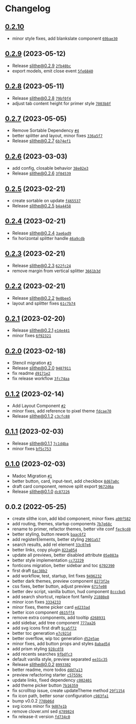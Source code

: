# Changelog

## [0.2.10](https://github.com/cadgerfeast/slithe/compare/0.2.9...0.2.10)

- minor style fixes, add blankslate component [`69bae30`](https://github.com/cadgerfeast/slithe/commit/69bae30fa964adbeb5a79812d6a418805ae2c258)

## [0.2.9](https://github.com/cadgerfeast/slithe/compare/0.2.8...0.2.9) (2023-05-12)

- Release slithe@0.2.9 [`2fb40bc`](https://github.com/cadgerfeast/slithe/commit/2fb40bc9ec3b046346c49538873b5a46f4465f09)
- export models, emit close event [`5fe6840`](https://github.com/cadgerfeast/slithe/commit/5fe6840b650e3e581fa5d7c48358660a0189cece)

## [0.2.8](https://github.com/cadgerfeast/slithe/compare/0.2.7...0.2.8) (2023-05-11)

- Release slithe@0.2.8 [`79bf0f4`](https://github.com/cadgerfeast/slithe/commit/79bf0f4f0b52ece131f524f69a619f24c204b9ae)
- adjust tab content height for primer style [`7003b8f`](https://github.com/cadgerfeast/slithe/commit/7003b8ffba1ac23741d4a6f96b4e96a053791721)

## [0.2.7](https://github.com/cadgerfeast/slithe/compare/0.2.6...0.2.7) (2023-05-05)

- Remove Sortable Dependency [`#4`](https://github.com/cadgerfeast/slithe/pull/4)
- better splitter and layout, minor fixes [`336a5f7`](https://github.com/cadgerfeast/slithe/commit/336a5f7dd230c3ef2ae57aeeaf3c5d9ef4ce6236)
- Release slithe@0.2.7 [`6b74ef1`](https://github.com/cadgerfeast/slithe/commit/6b74ef1ef9986580726628e073a89f19d57404b0)

## [0.2.6](https://github.com/cadgerfeast/slithe/compare/0.2.5...0.2.6) (2023-03-03)

- add config, closable behavior [`38e02e3`](https://github.com/cadgerfeast/slithe/commit/38e02e39a8fb9323a32e99d6849e558afee0f887)
- Release slithe@0.2.6 [`3f04539`](https://github.com/cadgerfeast/slithe/commit/3f0453936027cf6356f70696abc3dbf09d19bb62)

## [0.2.5](https://github.com/cadgerfeast/slithe/compare/0.2.4...0.2.5) (2023-02-21)

- create sortable on update [`f465537`](https://github.com/cadgerfeast/slithe/commit/f465537a61ab4851eda2cfd6be186515566d3756)
- Release slithe@0.2.5 [`b4a4458`](https://github.com/cadgerfeast/slithe/commit/b4a4458efa1cb8d5527ef4a73fc3280b251c1998)

## [0.2.4](https://github.com/cadgerfeast/slithe/compare/0.2.3...0.2.4) (2023-02-21)

- Release slithe@0.2.4 [`3ae6ad9`](https://github.com/cadgerfeast/slithe/commit/3ae6ad90d0ed917a308be42566812ffbfe73c736)
- fix horizontal splitter handle [`46a9cdb`](https://github.com/cadgerfeast/slithe/commit/46a9cdba6bc9e2786f1b0c322b0172357130329b)

## [0.2.3](https://github.com/cadgerfeast/slithe/compare/0.2.2...0.2.3) (2023-02-21)

- Release slithe@0.2.3 [`622fc24`](https://github.com/cadgerfeast/slithe/commit/622fc24f6f12b473e24d4dff1ca270ef2aca1585)
- remove margin from vertical splitter [`3661b3d`](https://github.com/cadgerfeast/slithe/commit/3661b3dae4a5436ab9d71ca421d0125cc47773c3)

## [0.2.2](https://github.com/cadgerfeast/slithe/compare/0.2.1...0.2.2) (2023-02-21)

- Release slithe@0.2.2 [`9e0bee5`](https://github.com/cadgerfeast/slithe/commit/9e0bee557a6f51381e7671ce452c2d7489f8df57)
- layout and splitter fixes [`61c7b74`](https://github.com/cadgerfeast/slithe/commit/61c7b7448f662c1117a6e0c396055306051bc86a)

## [0.2.1](https://github.com/cadgerfeast/slithe/compare/0.2.0...0.2.1) (2023-02-20)

- Release slithe@0.2.1 [`e14e441`](https://github.com/cadgerfeast/slithe/commit/e14e441f2619487dd51b44bdc0f5758935955878)
- minor fixes [`6f92321`](https://github.com/cadgerfeast/slithe/commit/6f92321a3914a1fbbaae1745ac3f024227f4b732)

## [0.2.0](https://github.com/cadgerfeast/slithe/compare/0.1.2...0.2.0) (2023-02-18)

- Stencil migration [`#3`](https://github.com/cadgerfeast/slithe/pull/3)
- Release slithe@0.2.0 [`9487911`](https://github.com/cadgerfeast/slithe/commit/9487911e2ad24ee23c43d6e93dbe603155bf11fe)
- fix readme [`d9171e2`](https://github.com/cadgerfeast/slithe/commit/d9171e27de9e0490236aa61913ec11caeb415d27)
- fix release workflow [`3fc74aa`](https://github.com/cadgerfeast/slithe/commit/3fc74aa95e0a07c8ae8e4802c5b9627e35e93f99)

## [0.1.2](https://github.com/cadgerfeast/slithe/compare/0.1.1...0.1.2) (2023-02-14)

- Add Layout Component [`#2`](https://github.com/cadgerfeast/slithe/pull/2)
- minor fixes, add reference to pixel theme [`fdcae70`](https://github.com/cadgerfeast/slithe/commit/fdcae70c529b6c28b3eccf78bc6348275095a5b9)
- Release slithe@0.1.2 [`c3cfc88`](https://github.com/cadgerfeast/slithe/commit/c3cfc888995bf52cfccdb46efacb03a70c0688ab)

## [0.1.1](https://github.com/cadgerfeast/slithe/compare/0.1.0...0.1.1) (2023-02-03)

- Release slithe@0.1.1 [`7c1d4ba`](https://github.com/cadgerfeast/slithe/commit/7c1d4baed0f2b93ea952e0ac46fd5fc8b3c558b2)
- minor fixes [`bf5c753`](https://github.com/cadgerfeast/slithe/commit/bf5c75376800de09cb27d10a479f3de5f6d954ba)

## [0.1.0](https://github.com/cadgerfeast/slithe/compare/0.0.2...0.1.0) (2023-02-03)

- Madoc Migration [`#1`](https://github.com/cadgerfeast/slithe/pull/1)
- better button, card, input-text, add checkbox [`8d67a0c`](https://github.com/cadgerfeast/slithe/commit/8d67a0c3cd0e62a9404b93038ee80cb329c8f74f)
- draft card component, remove split export [`9672d6a`](https://github.com/cadgerfeast/slithe/commit/9672d6a46d9e7e9f80937ba4056c55f3b279bdf9)
- Release slithe@0.1.0 [`dc87226`](https://github.com/cadgerfeast/slithe/commit/dc87226e9c50bee75e9b689b1ece976894f1677c)

## 0.0.2 (2022-05-25)

- create slithe icon, add kbd component, minor fixes [`a90f582`](https://github.com/cadgerfeast/slithe/commit/a90f58284763601637bd460049694db35e7333b9)
- add routing, themes, startup components [`7b7e68c`](https://github.com/cadgerfeast/slithe/commit/7b7e68ce7f203cc59966f0034c2838c2f42184fa)
- rename to primer, refactor themes, better vite conf [`fec9cd8`](https://github.com/cadgerfeast/slithe/commit/fec9cd810d9f4f9b30450ef4ebaf0249acbca600)
- better styling, button rework [`baac6f2`](https://github.com/cadgerfeast/slithe/commit/baac6f277c00b139445eaa5e7eb83b8ee6dfd7b3)
- add registerElements, better styling [`2901a57`](https://github.com/cadgerfeast/slithe/commit/2901a579df84bf1e7d89e7382752b546080b3b76)
- search results, add rel element [`33c07e6`](https://github.com/cadgerfeast/slithe/commit/33c07e6a2183751578f7ee6abe8899e9ccbe4418)
- better links, copy plugin [`822a054`](https://github.com/cadgerfeast/slithe/commit/822a0546bdf281f04412b76ec71dbbf05f44a7ee)
- update all previews, better disabled attribute [`05e083a`](https://github.com/cadgerfeast/slithe/commit/05e083af671e222ae5451e125e3b05421e1c6ca5)
- better style implementation [`cc72229`](https://github.com/cadgerfeast/slithe/commit/cc722299c767fc29a74adcf39a81a75e7faad49e)
- fonticons migration, better sidebar and toc [`6702390`](https://github.com/cadgerfeast/slithe/commit/6702390b072197badfb674a95a08674a70406c0b)
- first draft [`6ac38b2`](https://github.com/cadgerfeast/slithe/commit/6ac38b2b734b925edc7e0d0c84f652caacf3de4c)
- add workflow, test, startup, lint fixes [`9496232`](https://github.com/cadgerfeast/slithe/commit/94962322570944596f9d269c8366c2d10183caf6)
- better dark themes, preview component [`8273f2e`](https://github.com/cadgerfeast/slithe/commit/8273f2e33f9b4c247b9142d79e6988cfb025acbd)
- css fixes, better button, adjust preview [`671fe08`](https://github.com/cadgerfeast/slithe/commit/671fe08be358c6ec52f8ef0ab4312efaef3d8f7a)
- better dev script, vanilla button, hud component [`8cccba5`](https://github.com/cadgerfeast/slithe/commit/8cccba52c2b6524cdb39d0918ff18ba61bd563bf)
- add search shortcut, replace font family [`21880e8`](https://github.com/cadgerfeast/slithe/commit/21880e8b283e7e4c2815c57fc0a529e20bdf8026)
- minor icon fixes [`3334233`](https://github.com/cadgerfeast/slithe/commit/3334233e4a773506f5206c237f4a2f385f9dd4e3)
- minor fixes, theme picker card [`ed233ad`](https://github.com/cadgerfeast/slithe/commit/ed233ad74f4e0dffddc35ff7340be8f55ee18427)
- better icon component [`d615ff4`](https://github.com/cadgerfeast/slithe/commit/d615ff43303d92a9c38bba5419860ee4de9ec701)
- remove extra components, add tooltip [`d268931`](https://github.com/cadgerfeast/slithe/commit/d2689316512920821cadba2790c8e3f805a43a60)
- add sidebar, add tree component [`777aa26`](https://github.com/cadgerfeast/slithe/commit/777aa26ad54dab7d1ab806a1993899a1f415c519)
- add svg icons first draft [`9ca5f72`](https://github.com/cadgerfeast/slithe/commit/9ca5f72b4d2f86eaff1ece70f54d7a509101f982)
- better toc generation [`e7c921d`](https://github.com/cadgerfeast/slithe/commit/e7c921d139ae8a984892884432c65e8b07ed0c1c)
- better overflow, wip toc generation [`d52e5ae`](https://github.com/cadgerfeast/slithe/commit/d52e5ae433a32fe4ecaa686fa5701ba8233e2b07)
- minor fixes, add button props and styles [`8abad54`](https://github.com/cadgerfeast/slithe/commit/8abad545a9f439771a7f41ac5d185ce9f273ae73)
- add prism styling [`928cdf8`](https://github.com/cadgerfeast/slithe/commit/928cdf80c056fcf4b5b1c90b7d3c45ff2f992033)
- add recents searches [`9fbdfc3`](https://github.com/cadgerfeast/slithe/commit/9fbdfc322226f1b750f9ab464c40119341c083af)
- default vanilla style, preview separated [`ee31c35`](https://github.com/cadgerfeast/slithe/commit/ee31c3560426db2765428c2174a1430bb47232d4)
- Release slithe@0.0.2 [`8993302`](https://github.com/cadgerfeast/slithe/commit/8993302ffdb74561b81fd0acfabe750338073e61)
- better readme, more todos [`ddd7a13`](https://github.com/cadgerfeast/slithe/commit/ddd7a13d9035796d9f49c44067ad7f7455fcd1c4)
- preview refactoring starter [`c57559c`](https://github.com/cadgerfeast/slithe/commit/c57559c9ac82ef2d9485c9af935fd0517f92fc53)
- update links, fixed dependency [`c002401`](https://github.com/cadgerfeast/slithe/commit/c002401fe8dcea0ed266ebf552f0984b7ec4d9f0)
- add theme picker button [`7b16359`](https://github.com/cadgerfeast/slithe/commit/7b163592a5484c3a8dbf625d1f29ac51f452cd8a)
- fix scrolltop issue, create updateTheme method [`29f1154`](https://github.com/cadgerfeast/slithe/commit/29f11540bb2a27a21baa7f09e0018a4118841bdf)
- fix icon path, better sonar configuration [`c983fa1`](https://github.com/cadgerfeast/slithe/commit/c983fa1d4cdf8f922456e98a0dd139ee015ca5c0)
- bump v0.0.2 [`770b06d`](https://github.com/cadgerfeast/slithe/commit/770b06d9ab030ba4ac4a94cb4518c1598e652f2b)
- svg icons minor fix [`9d07e1b`](https://github.com/cadgerfeast/slithe/commit/9d07e1b4a5fba351d3e6be5096cb7fcf9d114a67)
- remove clover.xml sed [`4789824`](https://github.com/cadgerfeast/slithe/commit/4789824d4e10e5a78ea95d2c0f233578210892a8)
- fix release-it version [`fd734c0`](https://github.com/cadgerfeast/slithe/commit/fd734c0798ae416663474cd0bd3ccf9f30ca06eb)

